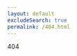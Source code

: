 ```yaml
---
layout: default
excludeSearch: true
permalink: /404.html
---
```


<div class="fourOFour">
404
</div>